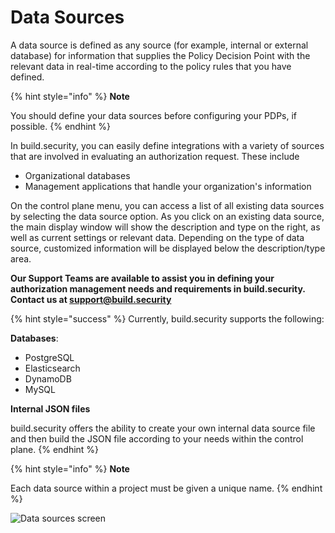 # Data Sources

A data source is defined as any source \(for example, internal or external database\) for information that supplies the Policy Decision Point with the relevant data in real-time according to the policy rules that you have defined.

{% hint style="info" %}
**Note**

You should define your data sources before configuring your PDPs, if possible.
{% endhint %}

In build.security, you can easily define integrations with a variety of sources that are involved in evaluating an authorization request. These include

* Organizational databases
* Management applications that handle your organization's information

On the control plane menu, you can access a list of all existing data sources by selecting the data source option. As you click on an existing data source, the main display window will show the description and type on the right, as well as current settings or relevant data. Depending on the type of data source, customized information will be displayed below the description/type area.

**Our Support Teams are available to assist you in defining your authorization management needs and requirements in build.security. Contact us at support@build.security**

{% hint style="success" %}
Currently, build.security supports the following:

**Databases**:

* PostgreSQL
* Elasticsearch
* DynamoDB
* MySQL

**Internal JSON files**

build.security offers the ability to create your own internal data source file and then build the JSON file according to your needs within the control plane.
{% endhint %}

{% hint style="info" %}
**Note**

Each data source within a project must be given a unique name.
{% endhint %}

![Data sources screen](https://files.readme.io/b0453b3-ds2.png)



